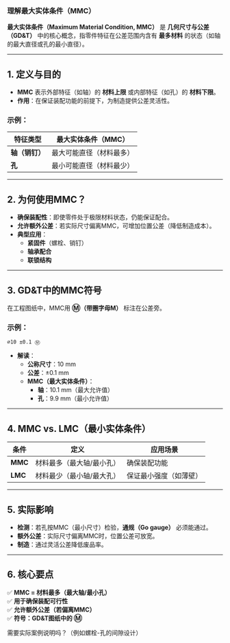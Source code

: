 ### **理解最大实体条件（MMC）**  
**最大实体条件（Maximum Material Condition, MMC）** 是 **几何尺寸与公差（GD&T）** 中的核心概念，指零件特征在公差范围内含有 **最多材料** 的状态（如轴的最大直径或孔的最小直径）。  

---

## **1. 定义与目的**  
- **MMC** 表示外部特征（如轴）的 **材料上限** 或内部特征（如孔）的 **材料下限**。  
- **作用**：在保证装配功能的前提下，为制造提供公差灵活性。  

### **示例：**  
| 特征类型       | 最大实体条件（MMC）                |  
|----------------|----------------------------------|  
| **轴（销钉）** | 最大可能直径（材料最多）          |  
| **孔**         | 最小可能直径（材料最少）          |  

---

## **2. 为何使用MMC？**  
- **确保装配性**：即使零件处于极限材料状态，仍能保证配合。  
- **允许额外公差**：若实际尺寸偏离MMC，可增加位置公差（降低制造成本）。  
- **典型应用**：  
  - **紧固件**（螺栓、销钉）  
  - **轴承配合**  
  - **联锁结构**  

---

## **3. GD&T中的MMC符号**  
在工程图纸中，MMC用 **Ⓜ（带圈字母M）** 标注在公差旁。  

### **示例：**  
```
⌀10 ±0.1 Ⓜ  
```  
- **解读**：  
  - **公称尺寸**：10 mm  
  - **公差**：±0.1 mm  
  - **MMC（最大实体条件）**：  
    - **轴**：10.1 mm（最大允许值）  
    - **孔**：9.9 mm（最小允许值）  

---

## **4. MMC vs. LMC（最小实体条件）**  
| 条件       | 定义                          | 应用场景               |  
|------------|-------------------------------|-----------------------|  
| **MMC**    | 材料最多（最大轴/最小孔）      | 确保装配功能           |  
| **LMC**    | 材料最少（最小轴/最大孔）      | 保证最小强度（如薄壁） |  

---

## **5. 实际影响**  
- **检测**：若孔按MMC（最小尺寸）检验，**通规（Go gauge）** 必须能通过。  
- **额外公差**：实际尺寸偏离MMC时，位置公差可放宽。  
- **制造**：通过灵活公差降低废品率。  

---

## **6. 核心要点**  
✅ **MMC = 材料最多（最大轴/最小孔）**  
✅ **用于确保装配可行性**  
✅ **允许额外公差（若偏离MMC）**  
✅ **符号：GD&T图纸中的 Ⓜ**  

需要实际案例说明吗？（例如螺栓-孔的间隙设计）